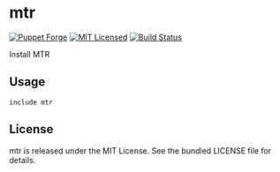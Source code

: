 mtr
==============

[![Puppet Forge](https://img.shields.io/puppetforge/v/halyard/mtr.svg)](https://forge.puppetlabs.com/halyard/mtr)
[![MIT Licensed](https://img.shields.io/badge/license-MIT-green.svg)](https://tldrlegal.com/license/mit-license)
[![Build Status](https://img.shields.io/circleci/project/halyard/puppet-mtr/master.svg)](https://circleci.com/gh/halyard/puppet-mtr)

Install MTR

## Usage

```puppet
include mtr
```

## License

mtr is released under the MIT License. See the bundled LICENSE file for details.

